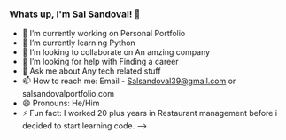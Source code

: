 ### Whats up, I'm Sal Sandoval! 👋

- 🔭 I’m currently working on Personal Portfolio
- 🌱 I’m currently learning Python 
- 👯 I’m looking to collaborate on An amzing company
- 🤔 I’m looking for help with Finding a career
- 💬 Ask me about Any tech related stuff
- 📫 How to reach me: Email - Salsandoval39@gmail.com or salsandovalportfolio.com
- 😄 Pronouns: He/Him
- ⚡ Fun fact: I worked 20 plus years in Restaurant management before i decided to start learning code.
-->

